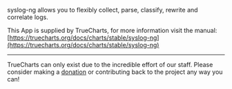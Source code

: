 syslog-ng allows you to flexibly collect, parse, classify, rewrite and correlate logs.

This App is supplied by TrueCharts, for more information visit the manual: [https://truecharts.org/docs/charts/stable/syslog-ng](https://truecharts.org/docs/charts/stable/syslog-ng)

---

TrueCharts can only exist due to the incredible effort of our staff.
Please consider making a [donation](https://truecharts.org/docs/about/sponsor) or contributing back to the project any way you can!
